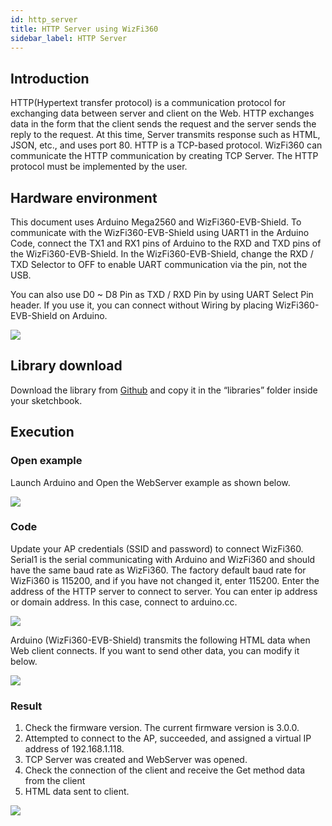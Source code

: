 ```yaml
---
id: http_server
title: HTTP Server using WizFi360
sidebar_label: HTTP Server
---
```


## Introduction

HTTP(Hypertext transfer protocol) is a communication protocol for exchanging data between server and client on the Web. HTTP exchanges data in the form that the client sends the request and the server sends the reply to the request. At this time, Server transmits response such as HTML, JSON, etc., and uses port 80. HTTP is a TCP-based protocol. WizFi360 can communicate the HTTP communication by creating TCP Server. The HTTP protocol must be implemented by the user.

## Hardware environment

This document uses Arduino Mega2560 and WizFi360-EVB-Shield. To communicate with the WizFi360-EVB-Shield using UART1 in the Arduino Code, connect the TX1 and RX1 pins of Arduino to the RXD and TXD pins of the WizFi360-EVB-Shield. In the WizFi360-EVB-Shield, change the RXD / TXD Selector to OFF to enable UART communication via the pin, not the USB.

You can also use D0 ~ D8 Pin as TXD / RXD Pin by using UART Select Pin header. If you use it, you can connect without Wiring by placing WizFi360-EVB-Shield on Arduino. 

![](/Document/img/basic_guides/http_client/http_client.png)

## Library download

Download the library from [Github](https://github.com/wizfi/WizFi360EVB-Arduino) and copy it in the “libraries” folder inside your sketchbook.

## Execution

### Open example

Launch Arduino and Open the WebServer example as shown below.

![](/Document/img/basic_guides/http_server/http_server_arduino_ide.png)

### Code

Update your AP credentials (SSID and password) to connect WizFi360.
Serial1 is the serial communicating with Arduino and WizFi360 and should have the same baud rate as WizFi360. The factory default baud rate for WizFi360 is 115200, and if you have not changed it, enter 115200.
Enter the address of the HTTP server to connect to server. You can enter ip address or domain address. In this case, connect to arduino.cc.

![](/Document/img/basic_guides/http_server/http_server_code.png)

Arduino (WizFi360-EVB-Shield) transmits the following HTML data when Web client connects. If you want to send other data, you can modify it below.

![](/Document/img/basic_guides/http_server/http_server_code_1.png)

### Result

1. Check the firmware version. The current firmware version is 3.0.0.
2. Attempted to connect to the AP, succeeded, and assigned a virtual IP address of 192.168.1.118.
3. TCP Server was created and WebServer was opened.
4. Check the connection of the client and receive the Get method data from the client
5. HTML data sent to client.


![](/Document/img/basic_guides/http_server/http_server_result.png)
